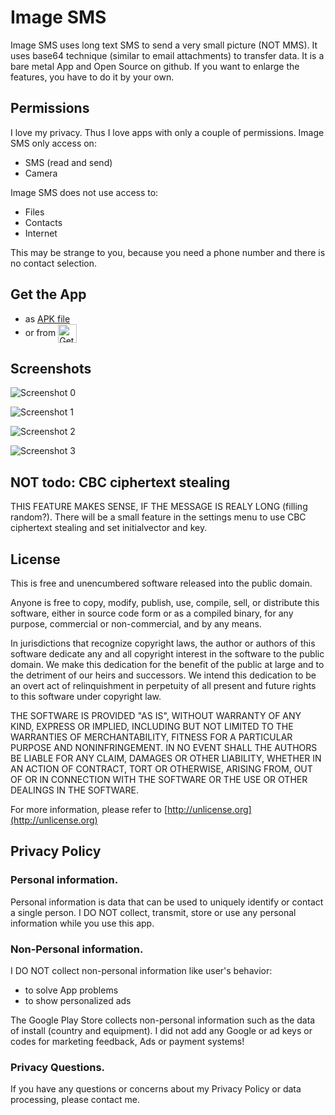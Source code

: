 # Image SMS

Image SMS uses long text SMS to send a very small picture (NOT MMS). It uses
base64 technique (similar to email attachments) to transfer data. It is
a bare metal App and Open Source on github. If you
want to enlarge the features, you have to do it by your own.

## Permissions

I love my privacy. Thus I love apps with only a couple of permissions. Image SMS only access on:

- SMS (read and send)
- Camera

Image SMS does not use access to:

- Files
- Contacts
- Internet

This may be strange to you, because you need a phone number and there is no contact selection.

## Get the App

- as [APK file](https://raw.githubusercontent.com/no-go/ImageSms/master/app/release/click.dummer.imagesms.apk)
- or from <a href="https://f-droid.org/packages/click.dummer.imagesms/"><img src="https://fdroid.gitlab.io/artwork/badge/get-it-on.png" alt="Get it on F-Droid" height="30" align="absmiddle" /></a>


## Screenshots

![Screenshot 0](metadata/en-US/images/phoneScreenshots/0.jpg)

![Screenshot 1](metadata/en-US/images/phoneScreenshots/1.jpg)

![Screenshot 2](metadata/en-US/images/phoneScreenshots/2.jpg)

![Screenshot 3](metadata/en-US/images/phoneScreenshots/3.jpg)

## NOT todo: CBC ciphertext stealing

THIS FEATURE MAKES SENSE, IF THE MESSAGE IS REALY LONG (filling random?).
There will be a small feature in the settings menu to use CBC ciphertext stealing and set initialvector and key.

## License

This is free and unencumbered software released into the public domain.

Anyone is free to copy, modify, publish, use, compile, sell, or distribute this 
software, either in source code form or as a compiled binary, for any purpose, 
commercial or non-commercial, and by any means.

In jurisdictions that recognize copyright laws, the author or authors of this software 
dedicate any and all copyright interest in the software to the public domain. We make 
this dedication for the benefit of the public at large and to the detriment of our 
heirs and successors. We intend this dedication to be an overt act of relinquishment 
in perpetuity of all present and future rights to this software under copyright law.

THE SOFTWARE IS PROVIDED "AS IS", WITHOUT WARRANTY OF ANY KIND, EXPRESS OR IMPLIED, 
INCLUDING BUT NOT LIMITED TO THE WARRANTIES OF MERCHANTABILITY, FITNESS FOR A PARTICULAR 
PURPOSE AND NONINFRINGEMENT. IN NO EVENT SHALL THE AUTHORS BE LIABLE FOR ANY CLAIM, 
DAMAGES OR OTHER LIABILITY, WHETHER IN AN ACTION OF CONTRACT, TORT OR OTHERWISE, 
ARISING FROM, OUT OF OR IN CONNECTION WITH THE SOFTWARE OR THE USE OR OTHER 
DEALINGS IN THE SOFTWARE.

For more information, please refer to [http://unlicense.org](http://unlicense.org)

## Privacy Policy

### Personal information.

Personal information is data that can be used to uniquely identify or contact a
single person. I DO NOT collect, transmit, store or use any personal information while you use this app.

### Non-Personal information.

I DO NOT collect non-personal information like user's behavior:

 -  to solve App problems
 -  to show personalized ads

The Google Play Store collects non-personal information such as the data of install (country and equipment).
I did not add any Google or ad keys or codes for marketing feedback, Ads or payment systems!

### Privacy Questions.

If you have any questions or concerns about my Privacy Policy or data processing, please contact me.
